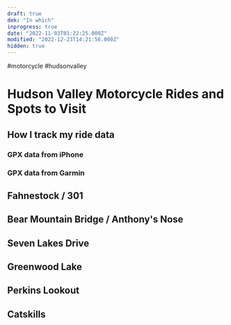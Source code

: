 ```yaml
---
draft: true
dek: "In which"
inprogress: true
date: "2022-11-03T01:22:25.000Z"
modified: "2022-12-23T14:21:56.000Z"
hidden: true
---
```

#motorcycle #hudsonvalley 

# Hudson Valley Motorcycle Rides and Spots to Visit

## How I track my ride data
### GPX data from iPhone
### GPX data from Garmin

## Fahnestock / 301

## Bear Mountain Bridge / Anthony's Nose

## Seven Lakes Drive

## Greenwood Lake

## Perkins Lookout

## Catskills
